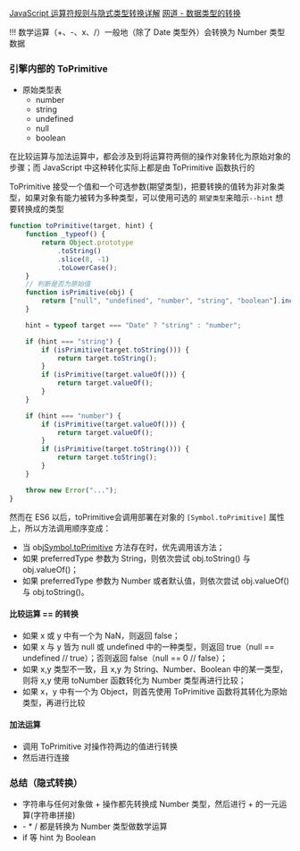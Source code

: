 [JavaScript 运算符规则与隐式类型转换详解](https://zhuanlan.zhihu.com/p/29064256)
[网道 - 数据类型的转换](https://wangdoc.com/javascript/features/conversion.html)

!!! 数学运算（+、-、x、/）一般地（除了 Date 类型外）会转换为 Number 类型数据

### 引擎内部的 ToPrimitive

-   原始类型表
    -   number
    -   string
    -   undefined
    -   null
    -   boolean

在比较运算与加法运算中，都会涉及到将运算符两侧的操作对象转化为原始对象的步骤；而 JavaScript 中这种转化实际上都是由 ToPrimitive 函数执行的

ToPrimitive 接受一个值和一个可选参数(期望类型)，把要转换的值转为非对象类型，如果对象有能力被转为多种类型，可以使用可选的 `期望类型`来暗示`--hint` 想要转换成的类型

```js
function toPrimitive(target, hint) {
    function _typeof() {
        return Object.prototype
            .toString()
            .slice(8, -1)
            .toLowerCase();
    }
    // 判断是否为原始值
    function isPrimitive(obj) {
        return ["null", "undefined", "number", "string", "boolean"].includes(_typeof(obj));
    }

    hint = typeof target === "Date" ? "string" : "number";

    if (hint === "string") {
        if (isPrimitive(target.toString())) {
            return target.toString();
        }
        if (isPrimitive(target.valueOf())) {
            return target.valueOf();
        }
    }

    if (hint === "number") {
        if (isPrimitive(target.valueOf())) {
            return target.valueOf();
        }
        if (isPrimitive(target.toString())) {
            return target.toString();
        }
    }

    throw new Error("...");
}
```

然而在 ES6 以后，toPrimitive会调用部署在对象的 `[Symbol.toPrimitive]` 属性上，所以方法调用顺序变成：

-   当 obj[Symbol.toPrimitive](preferredType) 方法存在时，优先调用该方法；
-   如果 preferredType 参数为 String，则依次尝试 obj.toString() 与 obj.valueOf()；
-   如果 preferredType 参数为 Number 或者默认值，则依次尝试 obj.valueOf() 与 obj.toString()。

#### 比较运算 == 的转换

-   如果 x 或 y 中有一个为 NaN，则返回 false；
-   如果 x 与 y 皆为 null 或 undefined 中的一种类型，则返回 true（null == undefined // true）；否则返回 false（null == 0 // false）；
-   如果 x,y 类型不一致，且 x,y 为 String、Number、Boolean 中的某一类型，则将 x,y 使用 toNumber 函数转化为 Number 类型再进行比较；
-   如果 x，y 中有一个为 Object，则首先使用 ToPrimitive 函数将其转化为原始类型，再进行比较

#### 加法运算

-   调用 ToPrimitive 对操作符两边的值进行转换
-   然后进行连接

### 总结（隐式转换）

-   字符串与任何对象做 + 操作都先转换成 Number 类型，然后进行 + 的一元运算(字符串拼接)
-   \- \* / 都是转换为 Number 类型做数学运算
-   if 等 hint 为 Boolean